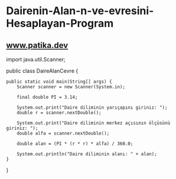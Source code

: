 # Dairenin-Alan-n-ve-evresini-Hesaplayan-Program
www.patika.dev
------------------------------------------------


import java.util.Scanner;

public class DaireAlanCevre {
	
	public static void main(String[] args) {
        Scanner scanner = new Scanner(System.in);

        final double PI = 3.14;

        System.out.print("Daire diliminin yarıçapını giriniz: ");
        double r = scanner.nextDouble();

        System.out.print("Daire diliminin merkez açısının ölçüsünü giriniz: ");
        double alfa = scanner.nextDouble();

        double alan = (PI * (r * r) * alfa) / 360.0;

        System.out.println("Daire diliminin alanı: " + alan);
    }
}
